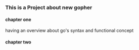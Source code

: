 ### This is a Project about new gopher

#### chapter one
having an overview about go's syntax and functional concept

#### chapter two
